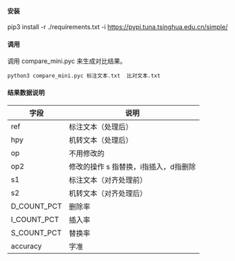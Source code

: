 #### 安装
pip3 install -r ./requirements.txt -i  https://pypi.tuna.tsinghua.edu.cn/simple/

#### 调用
调用 compare_mini.pyc 来生成对比结果。

```
python3 compare_mini.pyc 标注文本.txt  比对文本.txt
```

#### 结果数据说明

| 字段        | 说明                                  |
| ----------- | ------------------------------------- |
| ref         | 标注文本（处理后）                    |
| hpy         | 机转文本（处理后）                    |
| op          | 不用修改的                            |
| op2         | 修改的操作 s 指替换，i指插入，d指删除 |
| s1          | 标注文本（对齐处理前）                |
| s2          | 机转文本（对齐处理后）                |
| D_COUNT_PCT | 删除率                                |
| I_COUNT_PCT | 插入率                                |
| S_COUNT_PCT | 替换率                                |
| accuracy    | 字准                                  |
